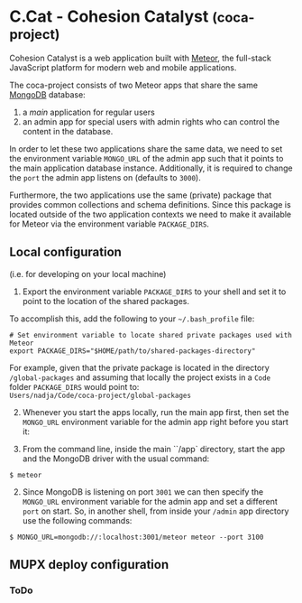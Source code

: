 # C.Cat - Cohesion Catalyst <small>(coca-project)</small>

Cohesion Catalyst is a web application built with [Meteor](http://guide.meteor.com/#what-is-meteor), the full-stack JavaScript platform for modern web and mobile applications.  

The coca-project consists of two Meteor apps that share the same [MongoDB](https://docs.mongodb.org/manual/introduction/) database:
1. a _main_ application for regular users
2. an admin app for special users with admin rights who can control the content in the database.  

In order to let these two applications share the same data, we need to set the environment variable `MONGO_URL` of the admin app such that it points to the main application database instance. Additionally, it is required to change the `port` the admin app listens on (defaults to `3000`).  

Furthermore, the two applications use the same (private) package that provides common collections and schema definitions. Since this package is located outside of the two application contexts we need to make it available for Meteor via the environment variable `PACKAGE_DIRS`.

## Local configuration
(i.e. for developing on your local machine)  

1. Export the environment variable    `PACKAGE_DIRS` to your shell and set it to    point to the location of the shared packages.  

  To accomplish this, add the following to your `~/.bash_profile` file:  
  ```
  # Set environment variable to locate shared private packages used with Meteor
  export PACKAGE_DIRS="$HOME/path/to/shared-packages-directory"
  ```
  For example, given that the private package is located in the directory `/global-packages` and assuming that locally the project exists in a `Code` folder `PACKAGE_DIRS` would point to:  
  `Users/nadja/Code/coca-project/global-packages`

2. Whenever you start the apps locally, run the main app first, then set the `MONGO_URL` environment variable for the admin app right before you start it:  

  1. From the command line, inside the main   ``/app` directory, start the app and the MongoDB driver with the usual command:
  ```
  $ meteor
  ```

  2. Since MongoDB is listening on port `3001` we can then specify the `MONGO_URL` environment variable for the admin app and set a different `port` on start. So, in another shell, from inside your `/admin` app directory use the following commands:
  ```
  $ MONGO_URL=mongodb://:localhost:3001/meteor meteor --port 3100
  ```

## MUPX deploy configuration

### ToDo
